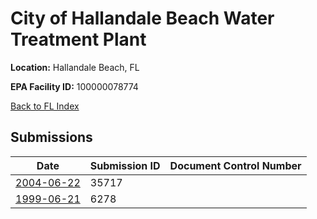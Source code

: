 #  City of Hallandale Beach Water Treatment Plant

**Location:** Hallandale Beach, FL

**EPA Facility ID:** 100000078774

[Back to FL Index](../../index.md)

## Submissions

| Date | Submission ID | Document Control Number |
|------|--------------|-------------------------|
| [2004-06-22](submissions/35717.md) | 35717 |  |
| [1999-06-21](submissions/6278.md) | 6278 |  |
